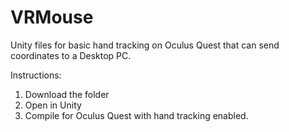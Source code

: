 # VRMouse

Unity files for basic hand tracking on Oculus Quest that can send coordinates to a Desktop PC.

Instructions:
1) Download the folder
2) Open in Unity
3) Compile for Oculus Quest with hand tracking enabled.
